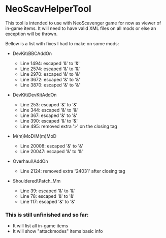 # NeoScavHelperTool

This tool is intended to use with NeoScavenger game for now as viewer of in-game items.
It will need to have valid XML files on all mods or else an exception will be thrown.

Bellow is a list with fixes I had to make on some mods:
+ DevKit\BBCAddOn
  - Line 1494: escaped '&' to '&amp;'
  - Line 2574: escaped '&' to '&amp;'
  - Line 2970: escaped '&' to '&amp;'
  - Line 3672: escaped '&' to '&amp;'
  - Line 3870: escaped '&' to '&amp;'

+ DevKit\DevKitAddOn
	- Line 253: escaped '&' to '&amp;'
	- Line 344: escaped '&' to '&amp;'
	- Line 367: escaped '&' to '&amp;'
	- Line 390: escaped '&' to '&amp;'
	- Line 495: removed extra '>' on the closing tag

+ M(m)MoD\M(m)MoD
	- Line 20008: escaped '&' to '&amp;'
	- Line 20047: escaped '&' to '&amp;'

+ Overhaul\AddOn
	- Line 2124: removed extra '24031' after closing tag
	
+ Shouldered\Patch_Mm
	- Line 39: escaped '&' to '&amp;'
	- Line 78: escaped '&' to '&amp;'
	- Line 117: escaped '&' to '&amp;'

### This is still unfinished and so far:
- It will list all in-game items
- It will show "attackmodes" items basic info
